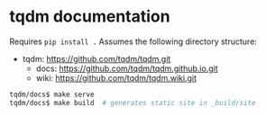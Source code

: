 # tqdm documentation

Requires `pip install .`
Assumes the following directory structure:

- tqdm: https://github.com/tqdm/tqdm.git
    - docs: https://github.com/tqdm/tqdm.github.io.git
    - wiki: https://github.com/tqdm/tqdm.wiki.git

```bash
tqdm/docs$ make serve
tqdm/docs$ make build  # generates static site in _build/site
```
